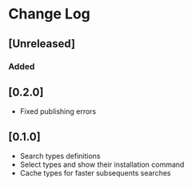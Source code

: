 # Change Log

## [Unreleased]
### Added

## [0.2.0]
- Fixed publishing errors

## [0.1.0]
- Search types definitions
- Select types and show their installation command
- Cache types for faster subsequents searches